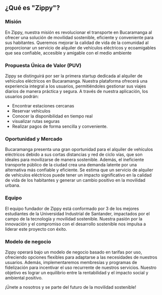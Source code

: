 ## ¿Qué es "Zippy"?

### Misión

En Zippy, nuestra misión es revolucionar el transporte en Bucaramanga al ofrecer una solución de movilidad sostenible, eficiente y conveniente para sus habitantes. Queremos mejorar la calidad de vida de la comunidad al proporcionar un servicio de alquiler de vehículos eléctricos y ecoamigables que sea confiable, accesible y amigable con el medio ambiente

### Propuesta Única de Valor (PUV)

Zippy se distinguirá por ser la primera startup dedicada al alquiler de vehículos eléctricos en Bucaramanga. Nuestra plataforma ofrecerá una experiencia integral a los usuarios, permitiéndoles gestionar sus viajes diarios de manera práctica y segura. A través de nuestra aplicación, los usuarios podrán: 
- Encontrar estaciones cercanas
- Reservar vehículos
- Conocer la disponibilidad en tiempo real
- visualizar rutas seguras
- Realizar pagos de forma sencilla y conveniente.

### Oportunidad y Mercado

Bucaramanga presenta una gran oportunidad para el alquiler de vehículos eléctricos debido a sus cortas distancias y red de ciclo vías, que son ideales para movilizarse de manera sostenible. Además, el ineficiente transporte público de la ciudad crea una demanda latente por una alternativa más confiable y eficiente. Se estima que un servicio de alquiler de vehículos eléctricos puede tener un impacto significativo en la calidad de vida de los habitantes y generar un cambio positivo en la movilidad urbana.

### Equipo

El equipo fundador de Zippy está conformado por 3 de los mejores estudiantes de la Universidad Industrial de Santander, impactados por el campo de la tecnología y movilidad sostenible. Nuestra pasión por la innovación y el compromiso con el desarrollo sostenible nos impulsa a liderar este proyecto con éxito.

### Modelo de negocio

Zippy operará bajo un modelo de negocio basado en tarifas por uso, ofreciendo opciones flexibles para adaptarse a las necesidades de nuestros usuarios. Además, implementaremos membresías y programas de fidelización para incentivar el uso recurrente de nuestros servicios. Nuestro objetivo es lograr un equilibrio entre la rentabilidad y el impacto social y ambiental positivo.

¡Únete a nosotros y se parte del futuro de la movilidad sostenible!
